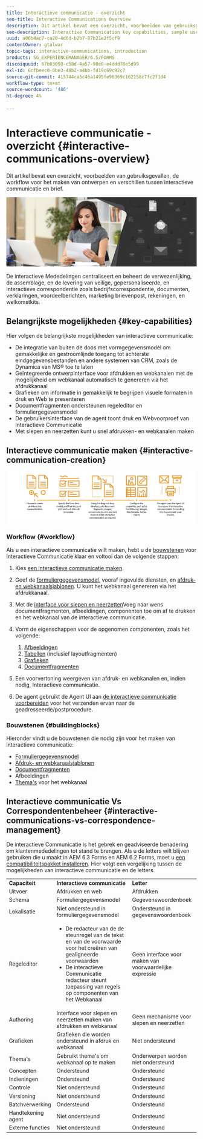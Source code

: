 ```yaml
---
title: Interactieve communicatie - overzicht
seo-title: Interactive Communications Overview
description: Dit artikel bevat een overzicht, voorbeelden van gebruiksgevallen, de workflow voor het maken van ontwerpen en verschillen tussen interactieve communicatie en brief.
seo-description: Interactive Communication key capabilities, sample use cases, creation workflow, and differences between Interactive Communication and Correspondence Management
uuid: a06b4ac7-ca20-4d6d-b2b7-87b21e2f5cf9
contentOwner: gtalwar
topic-tags: interactive-communications, introduction
products: SG_EXPERIENCEMANAGER/6.5/FORMS
discoiquuid: 67b03098-c58d-4a57-90e0-e4ddd78e5d99
exl-id: 6cfbeec0-0be3-48b2-a4bb-fd19c69c92c7
source-git-commit: 415744ca5c46a1495fe90369c162158c7fc2f1d4
workflow-type: tm+mt
source-wordcount: '486'
ht-degree: 4%

---
```



# Interactieve communicatie - overzicht {#interactive-communications-overview}

Dit artikel bevat een overzicht, voorbeelden van gebruiksgevallen, de workflow voor het maken van ontwerpen en verschillen tussen interactieve communicatie en brief.

![](do-not-localize/correspondence-management.png)

De interactieve Mededelingen centraliseert en beheert de verwezenlijking, de assemblage, en de levering van veilige, gepersonaliseerde, en interactieve correspondentie zoals bedrijfscorrespondentie, documenten, verklaringen, voordeelberichten, marketing brievenpost, rekeningen, en welkomstkits.

## Belangrijkste mogelijkheden {#key-capabilities}

Hier volgen de belangrijkste mogelijkheden van interactieve communicatie:

- De integratie van buiten de doos met vormgegevensmodel om gemakkelijke en gestroomlijnde toegang tot achterste eindgegevensbestanden en andere systemen van CRM, zoals de Dynamica van MS® toe te laten
- Geïntegreerde ontwerpinterface voor afdrukken en webkanalen met de mogelijkheid om webkanaal automatisch te genereren via het afdrukkanaal
- Grafieken om informatie in gemakkelijk te begrijpen visuele formaten in druk en Web te presenteren
- Documentfragmenten ondersteunen regeleditor en formuliergegevensmodel
- De gebruikersinterface van de agent toont druk en Webvoorproef van Interactieve Communicatie
- Met slepen en neerzetten kunt u snel afdrukken- en webkanalen maken

## Interactieve communicatie maken {#interactive-communication-creation}

![interactive_communication-01](assets/interactive_communication-01.jpg)

### Workflow {#workflow}

Als u een interactieve communicatie wilt maken, hebt u de [bouwstenen](#buildingblocks) voor Interactieve Communicatie klaar en voltooi dan de volgende stappen:

1. Kies [een interactieve communicatie maken](/help/forms/using/create-interactive-communication.md).

1. Geef de [formuliergegevensmodel](/help/forms/using/data-integration.md), vooraf ingevulde diensten, en [afdruk- en webkanaalsjablonen](/help/forms/using/web-channel-print-channel.md). U kunt het webkanaal genereren via het afdrukkanaal.

1. Met de [interface voor slepen en neerzetten](/help/forms/using/introduction-interactive-communication-authoring.md)Voeg naar wens documentfragmenten, afbeeldingen, componenten toe om af te drukken en het webkanaal van de interactieve communicatie.
1. Vorm de eigenschappen voor de opgenomen componenten, zoals het volgende:

   1. [Afbeeldingen](/help/forms/using/create-interactive-communication.md#step2)
   1. [Tabellen](/help/forms/using/create-interactive-communication.md#tables) (inclusief layoutfragmenten)
   1. [Grafieken](/help/forms/using/chart-component-interactive-communications.md)
   1. [Documentfragmenten](/help/forms/using/create-interactive-communication.md#document-fragment-properties)

1. Een voorvertoning weergeven van afdruk- en webkanalen en, indien nodig, Interactieve communicatie.
1. De agent gebruikt de Agent UI aan [de interactieve communicatie voorbereiden](/help/forms/using/prepare-send-interactive-communication.md) voor het verzenden ervan naar de geadresseerde/postprocedure.

### Bouwstenen {#buildingblocks}

Hieronder vindt u de bouwstenen die nodig zijn voor het maken van interactieve communicatie:

- [Formuliergegevensmodel](/help/forms/using/data-integration.md)
- [Afdruk- en webkanaalsjablonen](/help/forms/using/web-channel-print-channel.md)
- [Documentfragmenten](/help/forms/using/document-fragments.md)
- Afbeeldingen
- [Thema&#39;s](/help/forms/using/themes.md) voor het webkanaal

## Interactieve communicatie Vs Correspondentenbeheer {#interactive-communications-vs-correspondence-management}

De interactieve Communicatie is het gebrek en geadviseerde benadering om klantenmededelingen tot stand te brengen. Als u de letters wilt blijven gebruiken die u maakt in AEM 6.3 Forms en AEM 6.2 Forms, moet u [een compatibiliteitspakket installeren](/help/forms/using/compatibility-package.md). Hier volgt een vergelijking tussen de mogelijkheden van interactieve communicatie en de letters.

<table>
 <tbody>
  <tr>
   <td><strong>Capaciteit</strong></td>
   <td><strong>Interactieve communicatie</strong></td>
   <td><strong>Letter</strong></td>
  </tr>
  <tr>
   <td>Uitvoer</td>
   <td>Afdrukken en web</td>
   <td>Afdrukken</td>
  </tr>
  <tr>
   <td>Schema</td>
   <td>Formuliergegevensmodel </td>
   <td>Gegevenswoordenboek </td>
  </tr>
  <tr>
   <td>Lokalisatie</td>
   <td>Niet ondersteund in formuliergegevensmodel</td>
   <td>Ondersteund in gegevenswoordenboek</td>
  </tr>
  <tr>
   <td>Regeleditor</td>
   <td>
    <ul>
     <li>De redacteur van de de steunregel van de tekst en van de voorwaarde voor het creëren van gealigneerde voorwaarden</li>
     <li>De interactieve Communicatie redacteur steunt toepassing van regels op componenten van het Webkanaal</li>
    </ul> </td>
   <td>Geen interface voor maken van voorwaardelijke expressie</td>
  </tr>
  <tr>
   <td>Authoring</td>
   <td>Interface voor slepen en neerzetten maken van afdrukken en webkanaal</td>
   <td>Geen mechanisme voor slepen en neerzetten </td>
  </tr>
  <tr>
   <td>Grafieken</td>
   <td>Grafieken die worden ondersteund in afdruk en webkanaal</td>
   <td>Niet ondersteund</td>
  </tr>
  <tr>
   <td>Thema's</td>
   <td>Gebruikt thema's om webkanaal op te maken</td>
   <td>Onderwerpen worden niet ondersteund</td>
  </tr>
   <tr>
   <td>Concepten</td>
   <td>Ondersteund</td>
   <td>Ondersteund</td>
  </tr>
   <tr>
   <td>Indieningen</td>
   <td>Ondersteund</td>
   <td>Ondersteund</td>
  </tr>
  <tr>
  <tr>
   <td>Controle</td>
   <td>Niet ondersteund</td>
   <td>Ondersteund</td>
  </tr>
   <tr>
   <td>Versioning</td>
   <td>Niet ondersteund</td>
   <td>Ondersteund</td>
  </tr>
   <td>Batchverwerking</td>
   <td>Ondersteund </td>
   <td>Ondersteund</td>
  </tr>
  <tr>
   <td>Handtekening agent</td>
   <td>Niet ondersteund</td>
   <td>Ondersteund</td>
  </tr>
  <tr>
   <td>Externe functies</td>
   <td>Niet ondersteund</td>
   <td>Ondersteund</td>
  </tr>
 </tbody>
</table>
